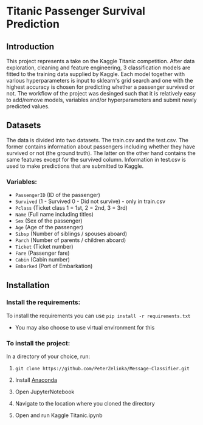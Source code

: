 # Titanic Passenger Survival Prediction

## Introduction
This project represents a take on the Kaggle Titanic competition. After data exploration, cleaning and feature engineering, 3 classification models are fitted to the training data supplied by Kaggle. Each model together with various hyperparameters is input to sklearn's grid search and one with the highest accuracy is chosen for predicting whether a passenger survived or not. The workflow of the project was desinged such that it is relatively easy to add/remove models, variables and/or hyperparameters and submit newly predicted values.

## Datasets
The data is divided into two datasets. The train.csv and the test.csv. The former contains information about passengers including whether they have survived or not (the ground truth). The latter on the other hand contains the same features except for the survived column. Information in test.csv is used to make predictions that are submitted to Kaggle.

### Variables:
- `PassengerID` (ID of the passenger)
- `Survived` (1 - Survived 0 - Did not survive) - only in train.csv
- `Pclass`	(Ticket class	1 = 1st, 2 = 2nd, 3 = 3rd)
- `Name` (Full name including titles)
- `Sex` (Sex of the passenger)
- `Age` (Age of the passenger)
- `Sibsp` (Number of siblings / spouses aboard)
- `Parch` (Number of parents / children aboard)
- `Ticket` (Ticket number)
- `Fare` (Passenger fare)
- `Cabin` (Cabin number)
- `Embarked` (Port of Embarkation)

## Installation

### Install the requirements:

To install the requirements you can use `pip install -r requirements.txt`
-	You may also choose to use virtual environment for this

### To install the project:

In a directory of your choice, run:

 1. `git clone https://github.com/PeterZelinka/Message-Classifier.git`

 2. Install [Anaconda](https://www.anaconda.com/products/individual)
 3. Open JupyterNotebook
 4. Navigate to the location where you cloned the directory
 5. Open and run Kaggle Titanic.ipynb

